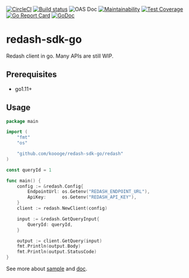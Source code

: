 [![CircleCI](https://circleci.com/gh/koooge/redash-sdk-go/tree/master.svg?style=svg)](https://circleci.com/gh/koooge/redash-sdk-go/tree/master)
[![Build status](https://ci.appveyor.com/api/projects/status/hv0ofxbhjf5flstm/branch/master?svg=true)](https://ci.appveyor.com/project/koooge/redash-sdk-go/branch/master)
![OAS Doc](https://github.com/koooge/redash-sdk-go/workflows/OAS%20Doc/badge.svg)
[![Maintainability](https://api.codeclimate.com/v1/badges/87203e61bd46d720e1d1/maintainability)](https://codeclimate.com/github/koooge/redash-sdk-go/maintainability)
[![Test Coverage](https://api.codeclimate.com/v1/badges/87203e61bd46d720e1d1/test_coverage)](https://codeclimate.com/github/koooge/redash-sdk-go/test_coverage)
[![Go Report Card](https://goreportcard.com/badge/github.com/koooge/redash-sdk-go)](https://goreportcard.com/report/github.com/koooge/redash-sdk-go)
[![GoDoc](https://godoc.org/github.com/koooge/redash-sdk-go?status.svg)](https://godoc.org/github.com/koooge/redash-sdk-go/redash)

# redash-sdk-go
Redash client in go. Many APIs are still WIP.

## Prerequisites
- go1.11+

## Usage
```go
package main

import (
	"fmt"
	"os"

	"github.com/koooge/redash-sdk-go/redash"
)

const queryId = 1

func main() {
	config := &redash.Config{
		EndpointUrl: os.Getenv("REDASH_ENDPOINT_URL"),
		ApiKey:      os.Getenv("REDASH_API_KEY"),
	}
	client := redash.NewClient(config)

	input := &redash.GetQueryInput{
		QueryId: queryId,
	}

	output := client.GetQuery(input)
	fmt.Println(output.Body)
	fmt.Println(output.StatusCode)
}
```

See more about [sample](https://github.com/koooge/redash-sdk-go/tree/master/sample) and [doc](https://github.com/koooge/redash-sdk-go/blob/master/doc/redash.md).
